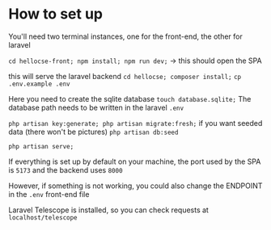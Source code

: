 # How to set up


You'll need two terminal instances, one for the front-end, the other for laravel

`cd hellocse-front; npm install; npm run dev;` -> this should open the SPA

this will serve the laravel backend
`cd hellocse; composer install;`
`cp .env.example .env`

Here you need to create the sqlite database 
`touch database.sqlite;` 
The database path needs to be written in the laravel `.env`

`php artisan key:generate; php artisan migrate:fresh;`
if you want seeded data (there won't be pictures)
`php artisan db:seed`

`php artisan serve;`

If everything is set up by default on your machine, the port used by the SPA is `5173` 
and the backend uses `8000`

However, if something is not working, you could also change the ENDPOINT in the `.env` front-end file

Laravel Telescope is installed, so you can check requests at `localhost/telescope`
